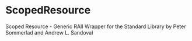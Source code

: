 ScopedResource
==============

Scoped Resource - Generic RAII Wrapper for the Standard Library by Peter Sommerlad and Andrew L. Sandoval
